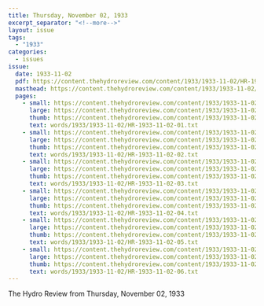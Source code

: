 ```yaml
---
title: Thursday, November 02, 1933
excerpt_separator: "<!--more-->"
layout: issue
tags:
  - "1933"
categories:
  - issues
issue:
  date: 1933-11-02
  pdf: https://content.thehydroreview.com/content/1933/1933-11-02/HR-1933-11-02.pdf
  masthead: https://content.thehydroreview.com/content/1933/1933-11-02/masthead/HR-1933-11-02.jpg
  pages:
    - small: https://content.thehydroreview.com/content/1933/1933-11-02/small/HR-1933-11-02-01.jpg
      large: https://content.thehydroreview.com/content/1933/1933-11-02/large/HR-1933-11-02-01.jpg
      thumb: https://content.thehydroreview.com/content/1933/1933-11-02/thumbnails/HR-1933-11-02-01.jpg
      text: words/1933/1933-11-02/HR-1933-11-02-01.txt
    - small: https://content.thehydroreview.com/content/1933/1933-11-02/small/HR-1933-11-02-02.jpg
      large: https://content.thehydroreview.com/content/1933/1933-11-02/large/HR-1933-11-02-02.jpg
      thumb: https://content.thehydroreview.com/content/1933/1933-11-02/thumbnails/HR-1933-11-02-02.jpg
      text: words/1933/1933-11-02/HR-1933-11-02-02.txt
    - small: https://content.thehydroreview.com/content/1933/1933-11-02/small/HR-1933-11-02-03.jpg
      large: https://content.thehydroreview.com/content/1933/1933-11-02/large/HR-1933-11-02-03.jpg
      thumb: https://content.thehydroreview.com/content/1933/1933-11-02/thumbnails/HR-1933-11-02-03.jpg
      text: words/1933/1933-11-02/HR-1933-11-02-03.txt
    - small: https://content.thehydroreview.com/content/1933/1933-11-02/small/HR-1933-11-02-04.jpg
      large: https://content.thehydroreview.com/content/1933/1933-11-02/large/HR-1933-11-02-04.jpg
      thumb: https://content.thehydroreview.com/content/1933/1933-11-02/thumbnails/HR-1933-11-02-04.jpg
      text: words/1933/1933-11-02/HR-1933-11-02-04.txt
    - small: https://content.thehydroreview.com/content/1933/1933-11-02/small/HR-1933-11-02-05.jpg
      large: https://content.thehydroreview.com/content/1933/1933-11-02/large/HR-1933-11-02-05.jpg
      thumb: https://content.thehydroreview.com/content/1933/1933-11-02/thumbnails/HR-1933-11-02-05.jpg
      text: words/1933/1933-11-02/HR-1933-11-02-05.txt
    - small: https://content.thehydroreview.com/content/1933/1933-11-02/small/HR-1933-11-02-06.jpg
      large: https://content.thehydroreview.com/content/1933/1933-11-02/large/HR-1933-11-02-06.jpg
      thumb: https://content.thehydroreview.com/content/1933/1933-11-02/thumbnails/HR-1933-11-02-06.jpg
      text: words/1933/1933-11-02/HR-1933-11-02-06.txt
---
```


The Hydro Review from Thursday, November 02, 1933

<!--more-->

